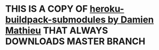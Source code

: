 # THIS IS A COPY OF [heroku-buildpack-submodules by Damien Mathieu](https://github.com/dmathieu/heroku-buildpack-submodules) THAT ALWAYS DOWNLOADS MASTER BRANCH
